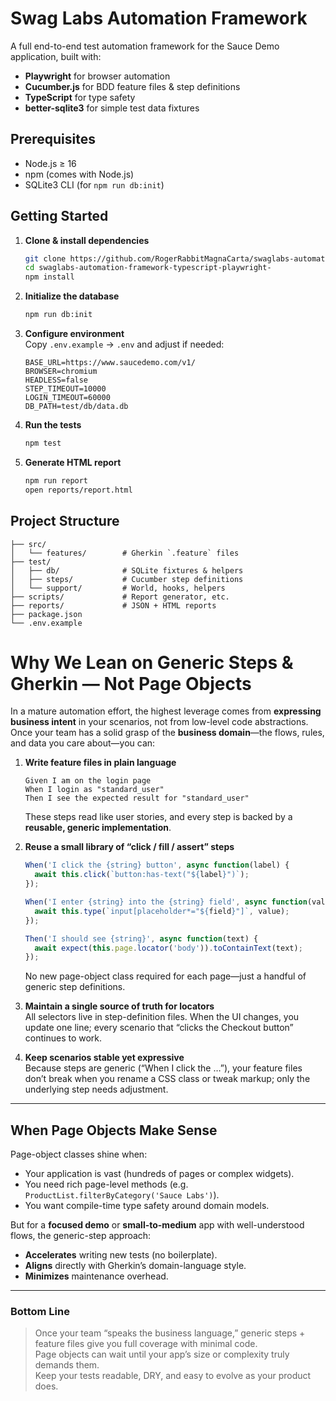# Swag Labs Automation Framework

A full end-to-end test automation framework for the Sauce Demo application, built with:

- **Playwright** for browser automation  
- **Cucumber.js** for BDD feature files & step definitions  
- **TypeScript** for type safety  
- **better-sqlite3** for simple test data fixtures  

## Prerequisites

- Node.js ≥ 16  
- npm (comes with Node.js)  
- SQLite3 CLI (for `npm run db:init`)  

## Getting Started

1. **Clone & install dependencies**  
   ```bash
   git clone https://github.com/RogerRabbitMagnaCarta/swaglabs-automation-framework-typescript-playwright-.git
   cd swaglabs-automation-framework-typescript-playwright-
   npm install
   ```

2. **Initialize the database**  
   ```bash
   npm run db:init
   ```

3. **Configure environment**  
   Copy `.env.example` → `.env` and adjust if needed:
   ```env
   BASE_URL=https://www.saucedemo.com/v1/
   BROWSER=chromium
   HEADLESS=false
   STEP_TIMEOUT=10000
   LOGIN_TIMEOUT=60000
   DB_PATH=test/db/data.db
   ```

4. **Run the tests**  
   ```bash
   npm test
   ```

5. **Generate HTML report**  
   ```bash
   npm run report
   open reports/report.html
   ```

## Project Structure

```
├── src/
│   └── features/        # Gherkin `.feature` files
├── test/
│   ├── db/              # SQLite fixtures & helpers
│   ├── steps/           # Cucumber step definitions
│   └── support/         # World, hooks, helpers
├── scripts/             # Report generator, etc.
├── reports/             # JSON + HTML reports
├── package.json
└── .env.example
```

# Why We Lean on Generic Steps & Gherkin — Not Page Objects

In a mature automation effort, the highest leverage comes from **expressing business intent** in your scenarios, not from low-level code abstractions. Once your team has a solid grasp of the **business domain**—the flows, rules, and data you care about—you can:

1. **Write feature files in plain language**  
   ```gherkin
   Given I am on the login page
   When I login as "standard_user"
   Then I see the expected result for "standard_user"
   ```
   These steps read like user stories, and every step is backed by a **reusable, generic implementation**.

2. **Reuse a small library of “click / fill / assert” steps**  
   ```ts
   When('I click the {string} button', async function(label) {
     await this.click(`button:has-text("${label}")`);
   });

   When('I enter {string} into the {string} field', async function(value, field) {
     await this.type(`input[placeholder*="${field}"]`, value);
   });

   Then('I should see {string}', async function(text) {
     await expect(this.page.locator('body')).toContainText(text);
   });
   ```
   No new page-object class required for each page—just a handful of generic step definitions.

3. **Maintain a single source of truth for locators**  
   All selectors live in step-definition files. When the UI changes, you update one line; every scenario that “clicks the Checkout button” continues to work.

4. **Keep scenarios stable yet expressive**  
   Because steps are generic (“When I click the …”), your feature files don’t break when you rename a CSS class or tweak markup; only the underlying step needs adjustment.

---

## When Page Objects Make Sense

Page-object classes shine when:

- Your application is vast (hundreds of pages or complex widgets).  
- You need rich page-level methods (e.g. `ProductList.filterByCategory('Sauce Labs')`).  
- You want compile-time type safety around domain models.  

But for a **focused demo** or **small-to-medium** app with well-understood flows, the generic-step approach:

- **Accelerates** writing new tests (no boilerplate).  
- **Aligns** directly with Gherkin’s domain-language style.  
- **Minimizes** maintenance overhead.  

---

### Bottom Line

> Once your team “speaks the business language,” generic steps + feature files give you full coverage with minimal code.  
> Page objects can wait until your app’s size or complexity truly demands them.  
> Keep your tests readable, DRY, and easy to evolve as your product does.
